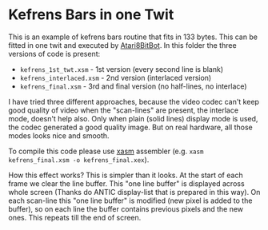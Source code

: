 # Kefrens Bars in one Twit

This is an example of kefrens bars routine that fits in 133 bytes. This can be fitted in one twit and executed by [Atari8BitBot](https://twitter.com/Atari8BitBot). In this folder the three versions of code is present:

* `kefrens_1st_twt.xsm` - 1st version (every second line is blank)
* `kefrens_interlaced.xsm` - 2nd version (interlaced version)
* `kefrens_final.xsm` - 3rd and final version (no half-lines, no interlace)

I have tried three different approaches, because the video codec can't keep good quality of video when the "scan-lines" are present, the interlace mode, doesn't help also. Only when plain (solid lines) display mode is used, the codec generated a good quality image. But on real hardware, all those modes looks nice and smooth.

To compile this code please use [xasm](https://github.com/pfusik/xasm) assembler (e.g. `xasm kefrens_final.xsm -o kefrens_final.xex`).

How this effect works? This is simpler than it looks. At the start of each frame we clear the line buffer. This "one line buffer" is displayed across whole screen (Thanks do ANTIC display-list that is prepared in this way).
On each scan-line this "one line buffer" is modified (new pixel is added to the buffer), so on each line the buffer contains previous pixels and the new ones. This repeats till the end of screen.
